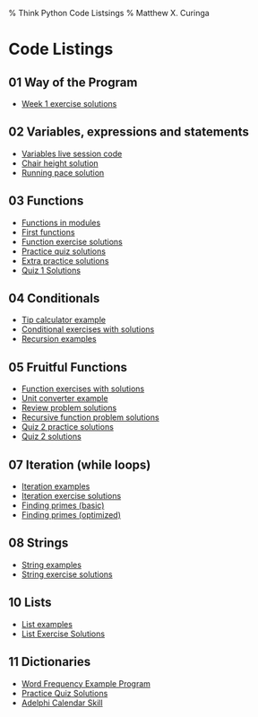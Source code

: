 % Think Python Code Listsings
% Matthew X. Curinga

<style>
footer {display: none}
</style>

<!--
This syllabus was created for
the Educational Technology Program
at Adelphi University:
http://education.adelphi.edu
copyright 2020 Matthew X. Curinga
http://matt.curinga.com
This work is licensed under the Creative Commons Attribution-ShareAlike 3.0 Unported License.
To view a copy of this license, visit http://creativecommons.org/licenses/by-sa/3.0/ or send
a letter to Creative Commons, 444 Castro Street, Suite 900, Mountain View, California, 94041, USA.
We ask, but do not require, that attribution includes a link to our websites (above).
version: 2.1
Based on work available here: https://github.com/mcuringa/adelphi-ed-tech-courses
-->

Code Listings
=============

01 Way of the Program
---------------------
- [Week 1 exercise solutions](https://repl.it/@mcuringa/Week1Exercises)

02 Variables, expressions and statements
----------------------------------------
- [Variables live session code](https://repl.it/@mcuringa/04-Live-Lab-1)
- [Chair height solution](https://repl.it/@mcuringa/01-Chair-problem)
- [Running pace solution](https://repl.it/@mcuringa/01-Chair-problem)

03 Functions
------------
- [Functions in modules](https://repl.it/@mcuringa/Modules)
- [First functions](https://repl.it/@mcuringa/First-Function)
- [Function exercise solutions](https://repl.it/@mcuringa/Chapter-2-Solutions)
- [Practice quiz solutions](https://repl.it/@mcuringa/Practice-Quiz-1-solutions)
- [Extra practice solutions](https://repl.it/@mcuringa/Practice-Quiz-1-solutions)
- [Quiz 1 Solutions](https://repl.it/@mcuringa/Quiz-1-Solutons)

04 Conditionals
---------------
- [Tip calculator example](https://repl.it/@mcuringa/tips-conditionals)
- [Conditional exercises with solutions](https://repl.it/@mcuringa/conditional-exercsies)
- [Recursion examples](https://repl.it/@mcuringa/recursion-examples)


05 Fruitful Functions
---------------------
- [Function exercises with solutions](https://repl.it/@mcuringa/function-exercsies)
- [Unit converter example](https://repl.it/@mcuringa/units-full)
- [Review problem solutions](https://repl.it/@mcuringa/fruitful-func-review-solutions)
- [Recursive function problem solutions](https://repl.it/@mcuringa/fruitful-func-review-solutions-harder)
- [Quiz 2 practice solutions](https://repl.it/@mcuringa/Quiz-2-Practice-Solutions)
- [Quiz 2 solutions](https://repl.it/@mcuringa/06-Quiz-2-Solutions)

07 Iteration (while loops)
--------------------------
- [Iteration examples](https://repl.it/@mcuringa/iteration-examples)
- [Iteration exercise solutions](https://repl.it/@mcuringa/iteration-exercises-solutions)
- [Finding primes (basic)](https://repl.it/@mcuringa/finding-primes)
- [Finding primes (optimized)](https://repl.it/@mcuringa/finding-primes-optimized)

08 Strings
----------
- [String examples](https://repl.it/@mcuringa/Python-String-Examples)
- [String exercise solutions](https://repl.it/@mcuringa/String-Exercise-Solutions)

10 Lists
--------
- [List examples](https://repl.it/@mcuringa/List-Examples)
- [List Exercise Solutions](https://repl.it/@mcuringa/list-exercise-solutions#main.py)

11 Dictionaries
---------------
- [Word Frequency Example Program](https://repl.it/@mcuringa/word-counts#main.py)
- [Practice Quiz Solutions](https://repl.it/@mcuringa/quiz3-practice-solutions)
- [Adelphi Calendar Skill](https://github.com/mcuringa/au-cal-skill)
